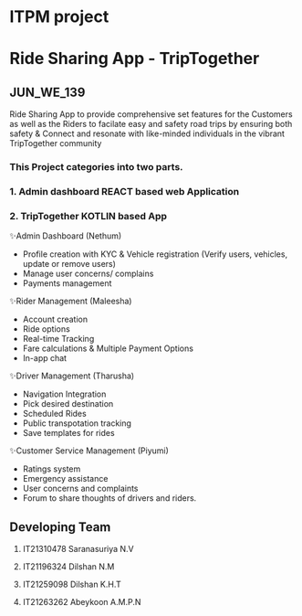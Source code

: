 
# ITPM project
# Ride Sharing App - TripTogether
## JUN_WE_139

Ride Sharing App to provide comprehensive set features for the Customers as well as the Riders to facilate easy and safety road trips by ensuring both safety & Connect and resonate with like-minded individuals in the vibrant TripTogether community

### This  Project categories into two parts.
### 1. Admin dashboard REACT based web Application
### 2. TripTogether KOTLIN based App

✨Admin Dashboard (Nethum)
- Profile creation with KYC & Vehicle registration (Verify users, vehicles, update or remove users)
- Manage user concerns/ complains 
- Payments management  

✨Rider Management (Maleesha)
- Account creation
- Ride options
- Real-time Tracking 
- Fare calculations & Multiple Payment Options 
- In-app chat

✨Driver Management (Tharusha)
- Navigation Integration
- Pick desired destination 
- Scheduled Rides 
- Public transpotation tracking 
- Save templates for rides 

✨Customer Service  Management (Piyumi)
- Ratings system 
- Emergency assistance 
- User concerns and complaints
- Forum to share thoughts of drivers and riders.

## Developing Team
   1. IT21310478
   Saranasuriya N.V
   

   2. IT21196324
   Dilshan N.M
   

   3. IT21259098
   Dilshan K.H.T
   

   4. IT21263262
   Abeykoon A.M.P.N
   
